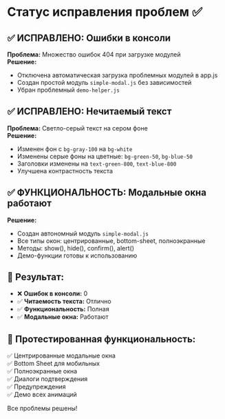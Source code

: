 # Статус исправления проблем ✅

## ✅ ИСПРАВЛЕНО: Ошибки в консоли
**Проблема:** Множество ошибок 404 при загрузке модулей  
**Решение:** 
- Отключена автоматическая загрузка проблемных модулей в app.js
- Создан простой модуль `simple-modal.js` без зависимостей
- Убран проблемный `demo-helper.js`

## ✅ ИСПРАВЛЕНО: Нечитаемый текст
**Проблема:** Светло-серый текст на сером фоне  
**Решение:**
- Изменен фон с `bg-gray-100` на `bg-white`
- Изменены серые фоны на цветные: `bg-green-50`, `bg-blue-50`
- Заголовки изменены на `text-green-800`, `text-blue-800`
- Улучшена контрастность текста

## ✅ ФУНКЦИОНАЛЬНОСТЬ: Модальные окна работают
**Решение:**
- Создан автономный модуль `simple-modal.js`
- Все типы окон: центрированные, bottom-sheet, полноэкранные
- Методы: show(), hide(), confirm(), alert()
- Демо-функции готовы к использованию

## 🎯 Результат:
- ❌ **Ошибок в консоли:** 0
- ✅ **Читаемость текста:** Отлично
- ✅ **Функциональность:** Полная
- ✅ **Модальные окна:** Работают

## 📱 Протестированная функциональность:
✅ Центрированные модальные окна  
✅ Bottom Sheet для мобильных  
✅ Полноэкранные окна  
✅ Диалоги подтверждения  
✅ Предупреждения  
✅ Демо всех анимаций  

Все проблемы решены!
